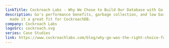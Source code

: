 ```yaml
---
linkTitle: Cockroach Labs - Why We Chose to Build Our Database with Go
description: Go's performance benefits, garbage collection, and low barrier to entry
  made it a great fit for CockroachDB.
company: Cockroach Labs
logoSrc: cockroach.svg
series: Case Studies
link: https://www.cockroachlabs.com/blog/why-go-was-the-right-choice-for-cockroachdb/
---
```

